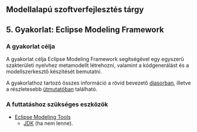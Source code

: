 ## Modellalapú szoftverfejlesztés tárgy
## 5. Gyakorlat: Eclipse Modeling Framework

### A gyakorlat célja
A gyakorlat célja Eclipse Modeling Framework segítségével egy egyszerű szakterületi nyelvhez metamodellt létrehozni, valamint a kódgenerálást és a modellszerkesztő készítését bemutatni.

A gyakorlathoz tartozó összes információ a rövid bevezető [diasorban](https://github.com/bmeaut/ModellalapuSzoftverfejlesztes/raw/master/practice/practice_05/Modellalap%C3%BA%20szoftverfejleszt%C3%A9s_GY05_diasor.pdf), illetve a részletesebb [útmutatóban](https://github.com/bmeaut/ModellalapuSzoftverfejlesztes/raw/master/practice/practice_05/Modellalap%C3%BA%20szoftverfejleszt%C3%A9s_GY05_utmutato.pdf) található.

### A futtatáshoz szükséges eszközök
- [Eclipse Modeling Tools](https://www.eclipse.org/downloads/packages/release/2025-03/r/eclipse-modeling-tools)
	- [JDK](https://adoptium.net/) (ha nem lenne).
